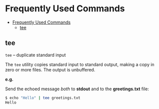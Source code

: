 # Frequently Used Commands

- [Frequently Used Commands](#frequently-used-commands)
  - [tee](#tee)

## tee

`tee` – duplicate standard input

The `tee` utility copies standard input to standard output, making a copy in zero or more files.  The output is unbuffered.

**e.g.**

Send the echoed message *both* to **stdout** and to the **greetings.txt** file:

```bash
$ echo "Hello" | tee greetings.txt
Hello
```
